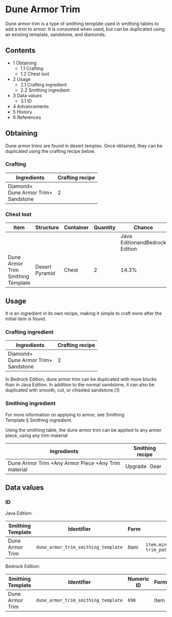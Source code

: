 # Dune Armor Trim
Dune armor trim is a type of smithing template used in smithing tables to add a trim to armor. It is consumed when used, but can be duplicated using an existing template, sandstone, and diamonds.

## Contents
- 1 Obtaining
	- 1.1 Crafting
	- 1.2 Chest loot
- 2 Usage
	- 2.1 Crafting ingredient
	- 2.2 Smithing ingredient
- 3 Data values
	- 3.1 ID
- 4 Advancements
- 5 History
- 6 References

## Obtaining
Dune armor trims are found in desert temples. Once obtained, they can be duplicated using the crafting recipe below.

### Crafting
| Ingredients                                 | Crafting recipe |
|---------------------------------------------|-----------------|
| Diamond+<br/>Dune Armor Trim+<br/>Sandstone | 2               |

### Chest loot
| Item                              | Structure      | Container | Quantity | Chance                         |
|-----------------------------------|----------------|-----------|----------|--------------------------------|
|                                   |                |           |          | Java EditionandBedrock Edition |
| Dune Armor Trim Smithing Template | Desert Pyramid | Chest     | 2        | 14.3%                          |

## Usage
It is an ingredient in its own recipe, making it simple to craft more after the initial item is found.

### Crafting ingredient
| Ingredients                                 | Crafting recipe |
|---------------------------------------------|-----------------|
| Diamond+<br/>Dune Armor Trim+<br/>Sandstone | 2               |

In Bedrock Edition, dune armor trim can be duplicated with more blocks than in Java Edition. In addition to the normal sandstone, it can also be duplicated with smooth, cut, or chiseled sandstone.[1]

### Smithing ingredient
For more information on applying to armor, see Smithing Template § Smithing ingredient.

Using the smithing table, the dune armor trim can be applied to any armor piece, using any trim material

| Ingredients                                         | Smithing recipe |
|-----------------------------------------------------|-----------------|
| Dune Armor Trim +Any Armor Piece +Any Trim material | Upgrade Gear    |

## Data values
### ID
Java Edition:

| Smithing Template | Identifier                          | Form | Translation key                                                                      |
|-------------------|-------------------------------------|------|--------------------------------------------------------------------------------------|
| Dune Armor Trim   | `dune_armor_trim_smithing_template` | Item | `item.minecraft.dune_armor_trim_smithing_template`<br/>`trim_pattern.minecraft.dune` |

Bedrock Edition:

| Smithing Template | Identifier                          | Numeric ID | Form | Translation key                                            |
|-------------------|-------------------------------------|------------|------|------------------------------------------------------------|
| Dune Armor Trim   | `dune_armor_trim_smithing_template` | `698`      | Item | `item.smithing_template.name`<br/>`trim_pattern.dune.name` |


